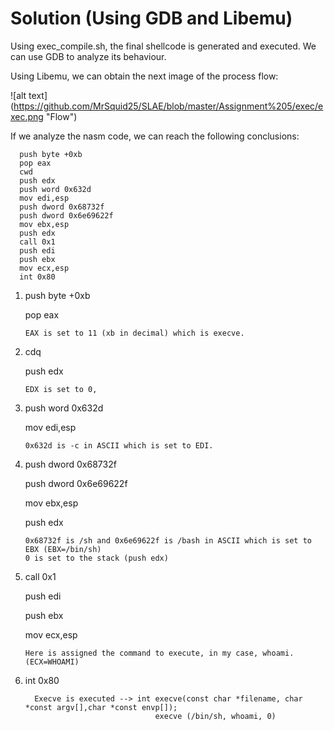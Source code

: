 # Solution (Using GDB and Libemu)

Using exec_compile.sh, the final shellcode is generated and executed. We can use GDB to analyze its behaviour. 

Using Libemu, we can obtain the next image of the process flow:

![alt text] (https://github.com/MrSquid25/SLAE/blob/master/Assignment%205/exec/exec.png "Flow")

If we analyze the nasm code, we can reach the following conclusions:

      push byte +0xb
      pop eax
      cwd
      push edx
      push word 0x632d
      mov edi,esp
      push dword 0x68732f
      push dword 0x6e69622f
      mov ebx,esp
      push edx
      call 0x1
      push edi
      push ebx
      mov ecx,esp
      int 0x80


1)    push byte +0xb

      pop eax
          
          EAX is set to 11 (xb in decimal) which is execve. 
      
2)    cdq

      push edx
            
          EDX is set to 0, 
    
3)    push word 0x632d

      mov edi,esp
      
          0x632d is -c in ASCII which is set to EDI.
     
 4)   push dword 0x68732f
 
      push dword 0x6e69622f
      
      mov ebx,esp
      
      push edx
      
          0x68732f is /sh and 0x6e69622f is /bash in ASCII which is set to EBX (EBX=/bin/sh)
          0 is set to the stack (push edx)
    
  5)  call 0x1
  
      push edi
      
      push ebx
      
      mov ecx,esp
      
          Here is assigned the command to execute, in my case, whoami. (ECX=WHOAMI)
          
   6) int 0x80 
   
            Execve is executed --> int execve(const char *filename, char *const argv[],char *const envp[]);
                                       execve (/bin/sh, whoami, 0)
